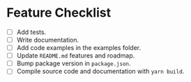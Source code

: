 # Feature Checklist

-   [ ] Add tests.
-   [ ] Write documentation.
-   [ ] Add code examples in the examples folder.
-   [ ] Update `README.md` features and roadmap.
-   [ ] Bump package version in `package.json`.
-   [ ] Compile source code and documentation with `yarn build`.

